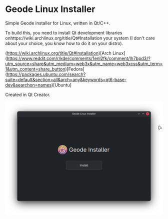 # Geode Linux Installer

Simple Geode installer for Linux, written in Qt/C++.

To build this, you need to install Qt development libraries onhttps://wiki.archlinux.org/title/Qt#Installation your system (I don't care about your choice, you know how to do it on your distro).

(https://wiki.archlinux.org/title/Qt#Installation)[Arch Linux]
(https://www.reddit.com/r/kde/comments/1enl2fk/comment/lh7bpd3/?utm_source=share&utm_medium=web3x&utm_name=web3xcss&utm_term=1&utm_content=share_button)[Fedora]
(https://packages.ubuntu.com/search?suite=default&section=all&arch=any&keywords=qt6-base-dev&searchon=names)[Ubuntu]

Created in Qt Creator.

<img src="./assets/mainpage.png" />
